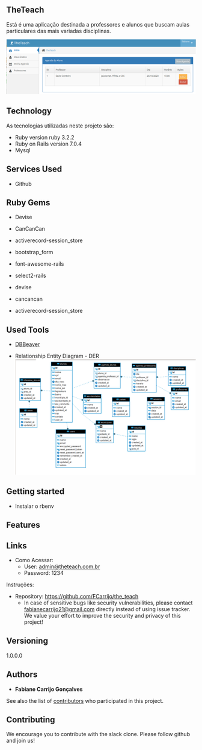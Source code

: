 ## TheTeach

Está é uma aplicação destinada a professores e alunos que buscam aulas particulares das mais variadas disciplinas.

![Chat Preview](https://github.com/FCarrijo/the_teach/blob/master/public/tela_principal.png)

## Technology

As tecnologias utilizadas neste projeto são:

* Ruby version ruby 3.2.2
* Ruby on Rails version 7.0.4
* Mysql

## Services Used

* Github

## Ruby Gems

* Devise
* CanCanCan
* activerecord-session_store

* bootstrap_form
* font-awesome-rails
* select2-rails
* devise
* cancancan
* activerecord-session_store


## Used Tools

* [DBBeaver](https://dbeaver.io/download/)

* Relationship Entity Diagram - DER
  ![Chat Preview](https://github.com/FCarrijo/the_teach/blob/master/public/DER.png)


## Getting started

* Instalar o rbenv



## Features


## Links

- Como Acessar:
    - User: admin@theteach.com.br
    - Password: 1234
  
Instruções:
    

- Repository: https://github.com/FCarrijo/the_teach
    - In case of sensitive bugs like security vulnerabilities, please contact
      fabianecarrijo21@gmail.com directly instead of using issue tracker. We value your effort
      to improve the security and privacy of this project!

## Versioning

1.0.0.0

## Authors

* **Fabiane Carrijo Gonçalves**

See also the list of [contributors](https://github.com/FCarrijo/the_teach/graphs/contributors) who participated in
this project.

## Contributing

We encourage you to contribute with the slack clone. Please follow github and join us!
